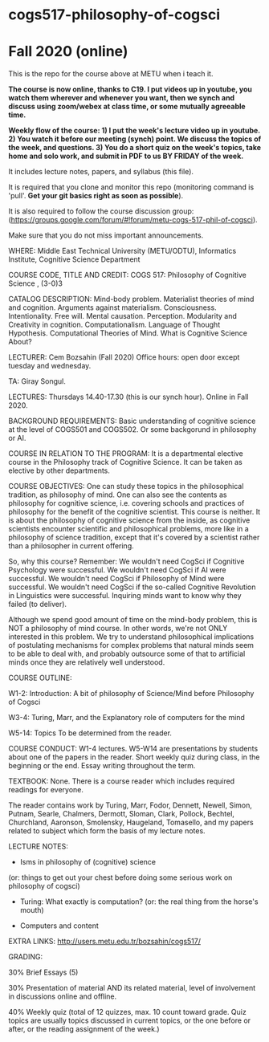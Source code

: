 # cogs517-philosophy-of-cogsci

# Fall 2020 (online)

This is the repo for the course above at METU when i teach it.

<b> The course is now online, thanks to C19. I put videos up in youtube, you watch them wherever and whenever you want, then we synch and discuss using zoom/webex at class time,
or some mutually agreeable time.

Weekly flow of the course: 1) I put the week's lecture video up in youtube. 2) You watch it before our meeting (synch) point. We discuss the topics of the week, and questions. 3) You do a short quiz on the week's topics, take home and solo work, and submit in PDF to us BY FRIDAY of the week.
</b>

It includes lecture notes, papers, and syllabus (this file).

It is required that you clone and monitor this repo (monitoring command is 'pull'. <b>Get your git basics right as soon as possible</b>). 

It is also required to follow the course discussion group: (https://groups.google.com/forum/#!forum/metu-cogs-517-phil-of-cogsci). 

Make sure that you do not miss important announcements.

WHERE: Middle East Technical University (METU/ODTU), Informatics Institute, Cognitive Science Department

COURSE CODE, TITLE AND CREDIT: COGS 517: Philosophy of Cognitive Science , (3-0)3

CATALOG DESCRIPTION: Mind-body problem. Materialist theories of mind and cognition. Arguments against materialism. Consciousness. Intentionality. Free will. Mental causation. Perception. Modularity and Creativity in cognition. Computationalism. Language of Thought Hypothesis. Computational Theories of Mind. What is Cognitive Science About?

LECTURER: Cem Bozsahin (Fall 2020) Office hours: open door except tuesday and wednesday.

TA: Giray Songul.

LECTURES: Thursdays 14.40-17.30 (this is our synch hour). Online in Fall 2020.

BACKGROUND REQUIREMENTS: Basic understanding of cognitive science at the level of COGS501 and COGS502. Or some backgorund in philosophy or AI.

COURSE IN RELATION TO THE PROGRAM: It is a departmental elective course in the Philosophy track of Cognitive Science. It can be taken as elective by other departments.

COURSE OBJECTIVES: One can study these topics in the philosophical tradition, as philosophy of mind. One can also see the contents as philosophy for cognitive science, i.e. covering schools and practices of philosophy for the benefit of the cognitive scientist. This course is neither. It is about the philosophy of cognitive science from the inside, as cognitive scientists encounter scientific and philosophical problems, more like in a philosophy of science tradition, except that it's covered by a scientist rather than a philosopher in current offering.

So, why this course? Remember: We wouldn't need CogSci if Cognitive Psychology were successful. We wouldn't need CogSci if AI were successful. We wouldn't need CogSci if Philosophy of Mind were successful. We wouldn't need CogSci if the so-called Cognitive Revolution in Linguistics were successful. Inquiring minds want to know why they failed (to deliver).

Although we spend good amount of time on the mind-body problem, this is NOT a philosophy of mind course. In other words, we're not
ONLY interested in this problem. We try to understand philosophical implications of postulating mechanisms for complex problems that natural minds seem to be able to deal with, and probably outsource some of that to artificial minds once they are relatively well understood.

COURSE OUTLINE: 

W1-2: Introduction: A bit of philosophy of Science/Mind before Philosophy of Cogsci

W3-4: Turing, Marr, and the Explanatory role of computers for the mind

W5-14: Topics To be determined from the reader.


COURSE CONDUCT: W1-4 lectures. W5-W14 are presentations by students about one of the papers in the reader. Short weekly quiz during class, in the beginning or the end. Essay writing throughout the term.

TEXTBOOK: None. There is a course reader which includes required readings for everyone.

The reader contains work by Turing, Marr, Fodor, Dennett, Newell, Simon, Putnam, Searle, Chalmers, Dermott, Sloman, Clark, Pollock,
Bechtel, Churchland, Aaronson, Smolensky, Haugeland, Tomasello, and my papers related to subject which form the basis of my lecture notes.

LECTURE NOTES:

- Isms in philosophy of (cognitive) science 

(or: things to get out your chest before doing some serious work on philosophy of cogsci)

- Turing: What exactly is computation? (or: the real thing from the horse's mouth)

- Computers and content

EXTRA LINKS: http://users.metu.edu.tr/bozsahin/cogs517/

GRADING:

30% Brief Essays (5)

30% Presentation of material AND its related material, level of involvement in discussions online and offline.

40% Weekly quiz (total of 12 quizzes, max. 10 count toward grade. Quiz topics are usually topics discussed in current topics, or the one before or after, or the reading assignment of the week.)

